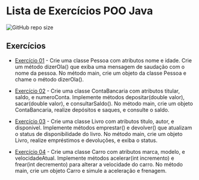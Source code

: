 # Lista de Exercícios POO Java

![GitHub repo size](https://img.shields.io/github/repo-size/Lucas-Viesan/Exercicios-Java-POO)

## Exercícios

- [Exercício 01](https://github.com/Lucas-Viesan/Exercicios-Java-POO/blob/main/Exercicio01.md) - Crie uma classe Pessoa com atributos nome e idade. Crie um método
  dizerOla() que exiba uma mensagem de saudação com o nome da pessoa. No
  método main, crie um objeto da classe Pessoa e chame o método dizerOla().

- [Exercício 02](https://github.com/Lucas-Viesan/Exercicios-Java-POO/blob/main/Exercicio02.md) - Crie uma classe ContaBancaria com atributos titular, saldo, e
  numeroConta. Implemente métodos depositar(double valor),
  sacar(double valor), e consultarSaldo(). No método main, crie um
  objeto ContaBancaria, realize depósitos e saques, e consulte o saldo.

- [Exercício 03](https://github.com/Lucas-Viesan/Exercicios-Java-POO/blob/main/Exercicio03.md) - Crie uma classe Livro com atributos titulo, autor, e disponivel.
  Implemente métodos emprestar() e devolver() que atualizam o status de
  disponibilidade do livro. No método main, crie um objeto Livro, realize
  empréstimos e devoluções, e exiba o status.

- [Exercício 04](https://github.com/Lucas-Viesan/Exercicios-Java-POO/blob/main/Exercicio04.md) - Crie uma classe Carro com atributos marca, modelo, e velocidadeAtual.
  Implemente métodos acelerar(int incremento) e frear(int
  decremento) para alterar a velocidade do carro. No método main, crie um objeto
  Carro e simule a aceleração e frenagem.
